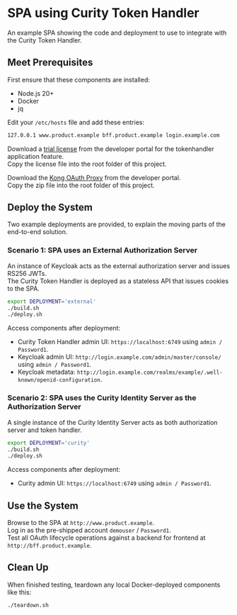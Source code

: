 # SPA using Curity Token Handler

An example SPA showing the code and deployment to use to integrate with the Curity Token Handler.

## Meet Prerequisites

First ensure that these components are installed:

- Node.js 20+
- Docker
- jq

Edit your `/etc/hosts` file and add these entries:

```bash
127.0.0.1 www.product.example bff.product.example login.example.com
```

Download a [trial license](https://developer.curity.io/free-trial) from the developer portal for the tokenhandler application feature.\
Copy the license file into the root folder of this project.

Download the [Kong OAuth Proxy](https://developer.curity.io/release/9.3.0/?proxy=kong) from the developer portal.\
Copy the zip file into the root folder of this project.

## Deploy the System

Two example deployments are provided, to explain the moving parts of the end-to-end solution.

### Scenario 1: SPA uses an External Authorization Server

An instance of Keycloak acts as the external authorization server and issues RS256 JWTs.\
The Curity Token Handler is deployed as a stateless API that issues cookies to the SPA.

```bash
export DEPLOYMENT='external'
./build.sh
./deploy.sh
```

Access components after deployment:

- Curity Token Handler admin UI: `https://localhost:6749` using `admin / Password1`.
- Keycloak admin UI: `http://login.example.com/admin/master/console/` using `admin / Password1`.
- Keycloak metadata: `http://login.example.com/realms/example/.well-known/openid-configuration`.

### Scenario 2: SPA uses the Curity Identity Server as the Authorization Server

A single instance of the Curity Identity Server acts as both authorization server and token handler.

```bash
export DEPLOYMENT='curity'
./build.sh
./deploy.sh
```

Access components after deployment:

- Curity admin UI: `https://localhost:6749` using `admin / Password1`.

## Use the System

Browse to the SPA at `http://www.product.example`.\
Log in as the pre-shipped account `demouser` / `Password1`.\
Test all OAuth lifecycle operations against a backend for frontend at `http://bff.product.example`. 

## Clean Up

When finished testing, teardown any local Docker-deployed components like this:

```bash
./teardown.sh
```

